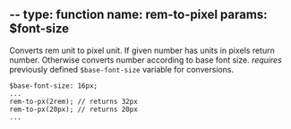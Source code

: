 --
type: function
name: rem-to-pixel
params: $font-size
--
Converts rem unit to pixel unit. If given number has units in pixels return number. Otherwise converts number according to base font size. _requires_ previously defined `$base-font-size` variable for conversions. 

``` {.language-scss}
$base-font-size: 16px;
...
rem-to-px(2rem); // returns 32px
rem-to-px(20px); // returns 20px
...
